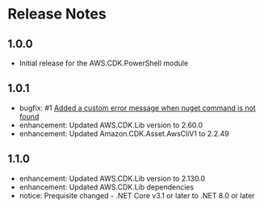 # Release Notes

## 1.0.0

- Initial release for the AWS.CDK.PowerShell module

## 1.0.1

- bugfix: #1 [Added a custom error message when nuget command is not found](https://github.com/aws-samples/aws-cdk-powershell/issues/1)
- enhancement: Updated AWS.CDK.Lib version to 2.60.0
- enhancement: Updated Amazon.CDK.Asset.AwsCliV1 to 2.2.49

## 1.1.0

- enhancement: Updated AWS.CDK.Lib version to 2.130.0
- enhancement: Updated AWS.CDK.Lib dependencies
- notice: Prequisite changed - .NET Core v3.1 or later to .NET 8.0 or later